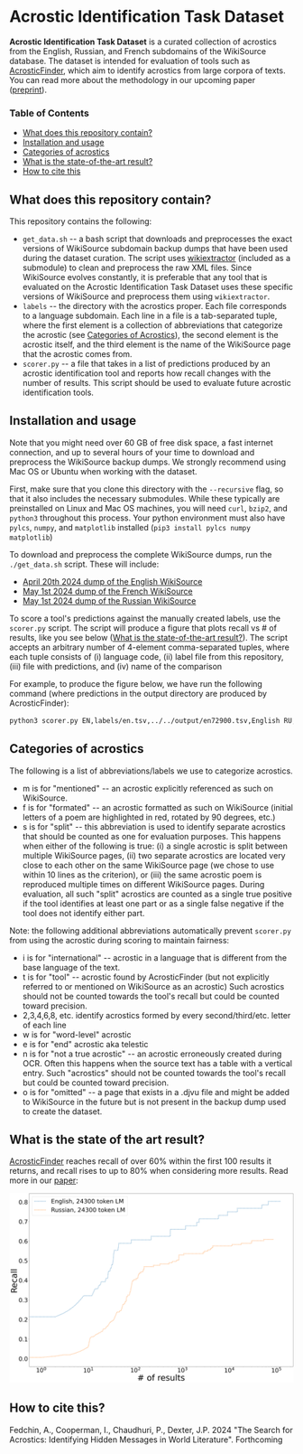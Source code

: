 # Acrostic Identification Task Dataset

**Acrostic Identification Task Dataset** is a curated collection of acrostics from the English, Russian, and French subdomains of the WikiSource database.
The dataset is intended for evaluation of tools such as [AcrosticFinder](https://github.com/acrostics/acrostic-finder), which aim to identify acrostics from large corpora of texts.
You can read more about the methodology in our upcoming paper ([preprint]()).

### Table of Contents

- [What does this repository contain?](#what-does-this-repository-contain)
- [Installation and usage](#installation-and-usage)
- [Categories of acrostics](#categories-of-acrostics)
- [What is the state-of-the-art result?](#what-is-the-state-of-the-art-result)
- [How to cite this](#how-to-cite-this)

## What does this repository contain?

This repository contains the following:
- `get_data.sh` -- a bash script that downloads and preprocesses the exact versions of WikiSource subdomain backup dumps that have been used during the dataset curation.
The script uses [wikiextractor](https://github.com/acrostics/wikiextractor) (included as a submodule) to clean and preprocess the raw XML files.
Since WikiSource evolves constantly, it is preferable that any tool that is evaluated on the Acrostic Identification Task Dataset uses these specific versions of WikiSource and preprocess them using `wikiextractor`.
- `labels` -- the directory with the acrostics proper.
Each file corresponds to a language subdomain.
Each line in a file is a tab-separated tuple, where the first element
is a collection of abbreviations that categorize the acrostic (see [Categories of Acrostics](#categories-of-acrostics)), the second element is the acrostic itself, 
and the third element is the name of the WikiSource page that the acrostic comes from.
- `scorer.py` -- a file that takes in a list of predictions produced by an acrostic identification tool and reports how recall changes with the number of results.
This script should be used to evaluate future acrostic identification tools.

## Installation and usage

Note that you might need over 60 GB of free disk space, a fast internet connection, and up to several hours of your time to download and preprocess the WikiSource backup dumps.
We strongly recommend using Mac OS or Ubuntu when working with the dataset.

First, make sure that you clone this directory with the `--recursive` flag, so that it also includes the necessary submodules.
While these typically are preinstalled on Linux and Mac OS machines, you will need `curl`, `bzip2`, and `python3` throughout this process.
Your python environment must also have `pylcs`, `numpy`, and `matplotlib` installed (`pip3 install pylcs numpy matplotlib`)

To download and preprocess the complete WikiSource dumps, run the `./get_data.sh` script.
These will include:
- [April 20th 2024 dump of the English WikiSource](https://dumps.wikimedia.org/enwikisource/20240420/enwikisource-20240420-pages-meta-current.xml.bz2)
- [May 1st 2024 dump of the French WikiSource](https://dumps.wikimedia.org/frwikisource/20240501/frwikisource-20240501-pages-meta-current.xml.bz2)
- [May 1st 2024 dump of the Russian WikiSource](https://dumps.wikimedia.org/ruwikisource/20240501/ruwikisource-20240501-pages-meta-current.xml.bz2)

To score a tool's predictions against the manually created labels, use the `scorer.py` script.
The script will produce a figure that plots recall vs # of results, like you see below ([What is the state-of-the-art result?](#what-is-the-state-of-the-art-result)).
The script accepts an arbitrary number of 4-element comma-separated tuples, where each tuple consists of 
(i) language code, (ii) label file from this repository, (iii) file with predictions, and (iv) name of the comparison

For example, to produce the figure below, we have run the following command (where predictions in the output directory are produced by AcrosticFinder):

```bash
python3 scorer.py EN,labels/en.tsv,../../output/en72900.tsv,English RU,labels/ru.tsv,../../output/ru72900.tsv,Russian FR,labels/fr.tsv,../../output/fr72900.tsv,French
```

## Categories of acrostics

The following is a list of abbreviations/labels we use to categorize acrostics.

- m is for "mentioned" -- an acrostic explicitly referenced as such on WikiSource.
- f is for "formated" -- an acrostic formatted as such on WikiSource (initial letters of a poem are highlighted in red, rotated by 90 degrees, etc.) 
- s is for "split" -- this abbreviation is used to identify separate acrostics that should be counted as one for evaluation purposes.
This happens when either of the following is true:
(i) a single acrostic is split between multiple WikiSource pages,
(ii) two separate acrostics are located very close to each other on the same WikiSource page (we chose to use within 10 lines as the criterion), or
(iii) the same acrostic poem is reproduced multiple times on different WikiSource pages. 
During evaluation, all such "split" acrostics are counted as a single true positive if the tool identifies at least one part or as a single false negative if the tool does not identify either part.

Note: the following additional abbreviations automatically prevent `scorer.py` from using the acrostic during scoring to maintain fairness:
- i is for "international" -- acrostic in a language that is different from the base language of the text. 
- t is for "tool" -- acrostic found by AcrosticFinder (but not explicitly referred to or mentioned on WikiSource as an acrostic)
Such acrostics should not be counted towards the tool's recall but could be counted toward precision.
- 2,3,4,6,8, etc. identify acrostics formed by every second/third/etc. letter of each line
- w is for "word-level" acrostic
- e is for "end" acrostic aka telestic
- n is for "not a true acrostic" -- an acrostic erroneously created during OCR.
Often this happens when the source text has a table with a vertical entry.
Such "acrostics" should not be counted towards the tool's recall but could be counted toward precision.
- o is for "omitted" -- a page that exists in a .djvu file and might be added to WikiSource in the future but is not present in the backup dump used to create the dataset.

## What is the state of the art result?

[AcrosticFinder](https://github.com/acrostics/acrostic-finder) reaches recall of over 60% within the first 100 results it returns, and recall rises to up to 80% when considering more results.
Read more in our [paper]():

![](RecallFigure.png)

## How to cite this?

Fedchin, A., Cooperman, I., Chaudhuri, P., Dexter, J.P. 2024 "The Search for Acrostics: Identifying Hidden Messages in World Literature". Forthcoming